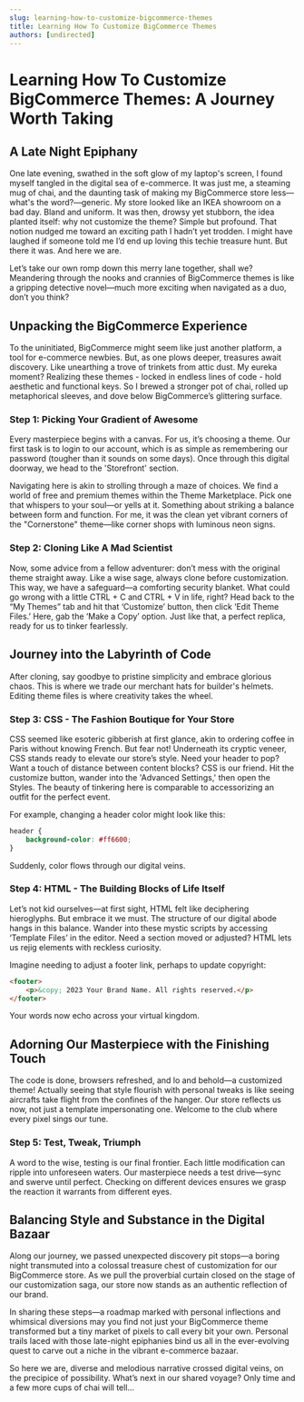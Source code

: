 ```yaml
---
slug: learning-how-to-customize-bigcommerce-themes
title: Learning How To Customize BigCommerce Themes
authors: [undirected]
---
```



# Learning How To Customize BigCommerce Themes: A Journey Worth Taking

## A Late Night Epiphany

One late evening, swathed in the soft glow of my laptop's screen, I found myself tangled in the digital sea of e-commerce. It was just me, a steaming mug of chai, and the daunting task of making my BigCommerce store less—what's the word?—generic. My store looked like an IKEA showroom on a bad day. Bland and uniform. It was then, drowsy yet stubborn, the idea planted itself: why not customize the theme? Simple but profound. That notion nudged me toward an exciting path I hadn’t yet trodden. I might have laughed if someone told me I’d end up loving this techie treasure hunt. But there it was. And here we are.

Let’s take our own romp down this merry lane together, shall we? Meandering through the nooks and crannies of BigCommerce themes is like a gripping detective novel—much more exciting when navigated as a duo, don’t you think?

## Unpacking the BigCommerce Experience

To the uninitiated, BigCommerce might seem like just another platform, a tool for e-commerce newbies. But, as one plows deeper, treasures await discovery. Like unearthing a trove of trinkets from attic dust. My eureka moment? Realizing these themes - locked in endless lines of code - hold aesthetic and functional keys. So I brewed a stronger pot of chai, rolled up metaphorical sleeves, and dove below BigCommerce’s glittering surface.

### Step 1: Picking Your Gradient of Awesome

Every masterpiece begins with a canvas. For us, it’s choosing a theme. Our first task is to login to our account, which is as simple as remembering our password (tougher than it sounds on some days). Once through this digital doorway, we head to the 'Storefront' section.

Navigating here is akin to strolling through a maze of choices. We find a world of free and premium themes within the Theme Marketplace. Pick one that whispers to your soul—or yells at it. Something about striking a balance between form and function. For me, it was the clean yet vibrant corners of the "Cornerstone" theme—like corner shops with luminous neon signs.

### Step 2: Cloning Like A Mad Scientist

Now, some advice from a fellow adventurer: don’t mess with the original theme straight away. Like a wise sage, always clone before customization. This way, we have a safeguard—a comforting security blanket. What could go wrong with a little CTRL + C and CTRL + V in life, right? Head back to the “My Themes” tab and hit that ‘Customize’ button, then click ‘Edit Theme Files.’ Here, gab the ‘Make a Copy’ option. Just like that, a perfect replica, ready for us to tinker fearlessly.

## Journey into the Labyrinth of Code

After cloning, say goodbye to pristine simplicity and embrace glorious chaos. This is where we trade our merchant hats for builder's helmets. Editing theme files is where creativity takes the wheel. 

### Step 3: CSS - The Fashion Boutique for Your Store

CSS seemed like esoteric gibberish at first glance, akin to ordering coffee in Paris without knowing French. But fear not! Underneath its cryptic veneer, CSS stands ready to elevate our store’s style. Need your header to pop? Want a touch of distance between content blocks? CSS is our friend. Hit the customize button, wander into the 'Advanced Settings,' then open the Styles. The beauty of tinkering here is comparable to accessorizing an outfit for the perfect event.

For example, changing a header color might look like this:

```css
header {
    background-color: #ff6600;
}
```

Suddenly, color flows through our digital veins.

### Step 4: HTML - The Building Blocks of Life Itself

Let’s not kid ourselves—at first sight, HTML felt like deciphering hieroglyphs. But embrace it we must. The structure of our digital abode hangs in this balance. Wander into these mystic scripts by accessing ‘Template Files’ in the editor. Need a section moved or adjusted? HTML lets us rejig elements with reckless curiosity. 

Imagine needing to adjust a footer link, perhaps to update copyright:

```html
<footer>
    <p>&copy; 2023 Your Brand Name. All rights reserved.</p>
</footer>
```

Your words now echo across your virtual kingdom.

## Adorning Our Masterpiece with the Finishing Touch

The code is done, browsers refreshed, and lo and behold—a customized theme! Actually seeing that style flourish with personal tweaks is like seeing aircrafts take flight from the confines of the hanger. Our store reflects us now, not just a template impersonating one. Welcome to the club where every pixel sings our tune.

### Step 5: Test, Tweak, Triumph

A word to the wise, testing is our final frontier. Each little modification can ripple into unforeseen waters. Our masterpiece needs a test drive—sync and swerve until perfect. Checking on different devices ensures we grasp the reaction it warrants from different eyes.

## Balancing Style and Substance in the Digital Bazaar

Along our journey, we passed unexpected discovery pit stops—a boring night transmuted into a colossal treasure chest of customization for our BigCommerce store. As we pull the proverbial curtain closed on the stage of our customization saga, our store now stands as an authentic reflection of our brand. 

In sharing these steps—a roadmap marked with personal inflections and whimsical diversions may you find not just your BigCommerce theme transformed but a tiny market of pixels to call every bit your own. Personal trails laced with those late-night epiphanies bind us all in the ever-evolving quest to carve out a niche in the vibrant e-commerce bazaar.

So here we are, diverse and melodious narrative crossed digital veins, on the precipice of possibility. What’s next in our shared voyage? Only time and a few more cups of chai will tell…